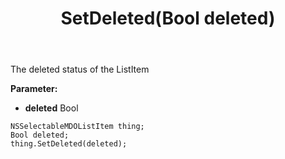 ﻿---
uid: crmscript_ref_NSSelectableMDOListItem_SetDeleted
title: SetDeleted(Bool deleted)
intellisense: NSSelectableMDOListItem.SetDeleted
keywords: NSSelectableMDOListItem, GetDeleted
so.topic: reference
---

The deleted status of the ListItem

**Parameter:** 
 - **deleted** Bool

```crmscript
NSSelectableMDOListItem thing;
Bool deleted;
thing.SetDeleted(deleted);
```

